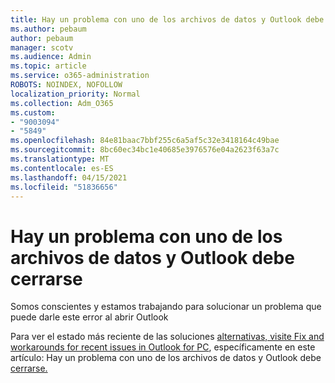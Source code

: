 ```yaml
---
title: Hay un problema con uno de los archivos de datos y Outlook debe cerrarse
ms.author: pebaum
author: pebaum
manager: scotv
ms.audience: Admin
ms.topic: article
ms.service: o365-administration
ROBOTS: NOINDEX, NOFOLLOW
localization_priority: Normal
ms.collection: Adm_O365
ms.custom:
- "9003094"
- "5849"
ms.openlocfilehash: 84e81baac7bbf255c6a5af5c32e3418164c49bae
ms.sourcegitcommit: 8bc60ec34bc1e40685e3976576e04a2623f63a7c
ms.translationtype: MT
ms.contentlocale: es-ES
ms.lasthandoff: 04/15/2021
ms.locfileid: "51836656"
---
```

# <a name="something-is-wrong-with-one-of-your-data-files-and-outlook-needs-to-close"></a>Hay un problema con uno de los archivos de datos y Outlook debe cerrarse

Somos conscientes y estamos trabajando para solucionar un problema que puede darle este error al abrir Outlook

Para ver el estado más reciente de las soluciones  [alternativas, visite Fix and workarounds for recent issues in Outlook for PC](https://support.microsoft.com/office/ecf61305-f84f-4e13-bb73-95a214ac1230), específicamente en este artículo: Hay un problema con uno de los archivos de datos y Outlook debe [cerrarse.](https://support.microsoft.com/office/a3b59934-2446-4f2a-bd25-58f88188b9b2)
